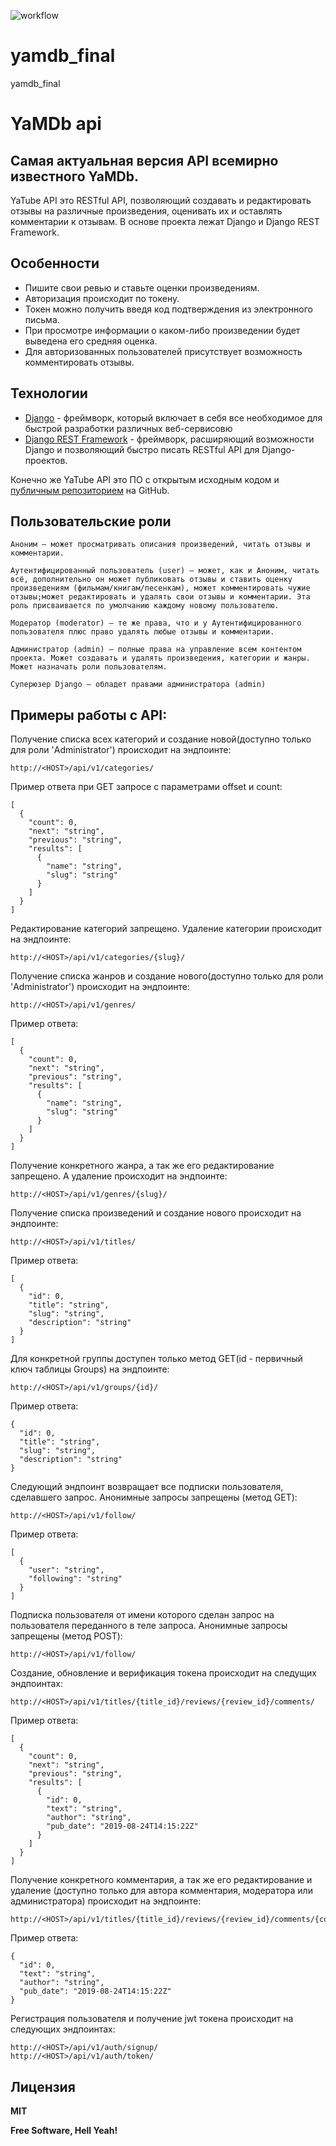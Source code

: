 ![workflow](https://github.com/ValentinDevPy/yamdb_final/actions/workflows/yamdb_workflow.yml/badge.svg)

# yamdb_final

yamdb_final

# YaMDb api

## Самая актуальная версия API всемирно известного YaMDb.

YaTube API это RESTful API, позволяющий создавать и редактировать отзывы на различные произведения, оценивать их и
оставлять комментарии к отзывам. В основе проекта лежат Django и Django REST Framework.

## Особенности

- Пишите свои ревью и ставьте оценки произведениям.
- Авторизация происходит по токену.
- Токен можно получить введя код подтверждения из электронного письма.
- При просмотре информации о каком-либо произведении будет выведена его средняя оценка.
- Для авторизованных пользователей присутствует возможность комментировать отзывы.

## Технологии

- [Django](https://github.com/django/django) - фреймворк, который включает в себя все необходимое для быстрой разработки
  различных веб-сервисовю
- [Django REST Framework](https://www.django-rest-framework.org/) - фреймворк, расширяющий возможности Django и
  позволяющий быстро писать RESTful API для Django-проектов.

Конечно же YaTube API это ПО с открытым исходным кодом и [публичным репозиторием](https://github.com/krapiwin/api_yamdb)
на GitHub.

## Пользовательские роли

```Аноним — может просматривать описания произведений, читать отзывы и комментарии.```

```Аутентифицированный пользователь (user) — может, как и Аноним, читать всё, дополнительно он может публиковать отзывы и ставить оценку произведениям (фильмам/книгам/песенкам), может комментировать чужие отзывы;может редактировать и удалять свои отзывы и комментарии. Эта роль присваивается по умолчанию каждому новому пользователю.```

```Модератор (moderator) — те же права, что и у Аутентифицированного пользователя плюс право удалять любые отзывы и комментарии.```

```Администратор (admin) — полные права на управление всем контентом проекта. Может создавать и удалять произведения, категории и жанры. Может назначать роли пользователям.```

```Суперюзер Django — обладет правами администратора (admin)```

## Примеры работы с API:

Получение списка всех категорий и создание новой(доступно только для роли 'Administrator') происходит на эндпоинте:

```
http://<HOST>/api/v1/categories/
```

Пример ответа при GET запросе с параметрами offset и count:

```
[
  {
    "count": 0,
    "next": "string",
    "previous": "string",
    "results": [
      {
        "name": "string",
        "slug": "string"
      }
    ]
  }
]

```

Редактирование категорий запрещено. Удаление категории происходит на эндпоинте:

```
http://<HOST>/api/v1/categories/{slug}/
```

Получение списка жанров и создание нового(доступно только для роли 'Administrator') происходит на эндпоинте:

```
http://<HOST>/api/v1/genres/
```

Пример ответа:

```
[
  {
    "count": 0,
    "next": "string",
    "previous": "string",
    "results": [
      {
        "name": "string",
        "slug": "string"
      }
    ]
  }
]
```

Получение конкретного жанра, а так же его редактирование запрещено. А удаление происходит на эндпоинте:

```
http://<HOST>/api/v1/genres/{slug}/
```

Получение списка произведений и создание нового происходит на эндпоинте:

```
http://<HOST>/api/v1/titles/
```

Пример ответа:

```
[
  {
    "id": 0,
    "title": "string",
    "slug": "string",
    "description": "string"
  }
]
```

Для конкретной группы доступен только метод GET(id - первичный ключ таблицы Groups) на эндпоинте:

```
http://<HOST>/api/v1/groups/{id}/
```

Пример ответа:

```
{
  "id": 0,
  "title": "string",
  "slug": "string",
  "description": "string"
}
```

Следующий эндпоинт возвращает все подписки пользователя, сделавшего запрос. Анонимные запросы запрещены (метод GET):

```
http://<HOST>/api/v1/follow/
```

Пример ответа:

```
[
  {
    "user": "string",
    "following": "string"
  }
]
```

Подписка пользователя от имени которого сделан запрос на пользователя переданного в теле запроса. Анонимные запросы
запрещены (метод POST):

```
http://<HOST>/api/v1/follow/
```

Создание, обновление и верификация токена происходит на следущих эндпоинтах:

```
http://<HOST>/api/v1/titles/{title_id}/reviews/{review_id}/comments/
```

Пример ответа:

```
[
  {
    "count": 0,
    "next": "string",
    "previous": "string",
    "results": [
      {
        "id": 0,
        "text": "string",
        "author": "string",
        "pub_date": "2019-08-24T14:15:22Z"
      }
    ]
  }
]
```

Получение конкретного комментария, а так же его редактирование и удаление
(доступно только для автора комментария, модератора или администратора) происходит на эндпоинте:

```
http://<HOST>/api/v1/titles/{title_id}/reviews/{review_id}/comments/{comment_id}/
```

Пример ответа:

```
{
  "id": 0,
  "text": "string",
  "author": "string",
  "pub_date": "2019-08-24T14:15:22Z"
}
```

Регистрация пользователя и получение jwt токена происходит на следующих эндпоинтах:

```
http://<HOST>/api/v1/auth/signup/
http://<HOST>/api/v1/auth/token/
```

## Лицензия

**MIT**

**Free Software, Hell Yeah!**


